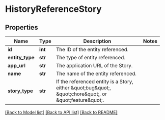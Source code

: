 # HistoryReferenceStory

## Properties
Name | Type | Description | Notes
------------ | ------------- | ------------- | -------------
**id** | **int** | The ID of the entity referenced. | 
**entity_type** | **str** | The type of entity referenced. | 
**app_url** | **str** | The application URL of the Story. | 
**name** | **str** | The name of the entity referenced. | 
**story_type** | **str** | If the referenced entity is a Story, either \&quot;bug\&quot;, \&quot;chore\&quot;, or \&quot;feature\&quot;. | 

[[Back to Model list]](../README.md#documentation-for-models) [[Back to API list]](../README.md#documentation-for-api-endpoints) [[Back to README]](../README.md)

